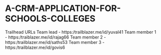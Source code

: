 # A-CRM-APPLICATION-FOR-SCHOOLS-COLLEGES

Trailhead URLs
Team lead     - https:/trailblazer.me/id/yuval41
Team member 1 - https:/traiblazer.me/id/rajag66
Team member 2 - https:/trailblazer.me/id/saths53
Team member 3 - https:/trailblazer.me/id/govis6
